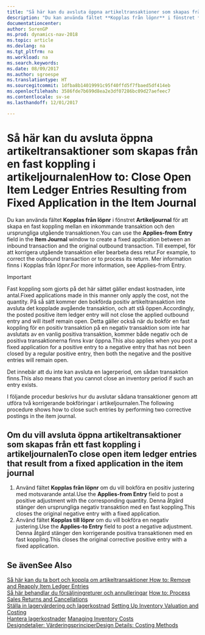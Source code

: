 ```yaml
---
title: "Så här kan du avsluta öppna artikeltransaktioner som skapas från en fast koppling i artikeljournalen"
description: "Du kan använda fältet **Kopplas från löpnr** i fönstret **Artikeljournal** för att skapa en fast koppling mellan en inkommande transaktion och den ursprungliga utgående transaktionen. Till exempel, för att korrigera utgående transaktion eller bearbeta dess retur."
documentationcenter: 
author: SorenGP
ms.prod: dynamics-nav-2018
ms.topic: article
ms.devlang: na
ms.tgt_pltfrm: na
ms.workload: na
ms.search.keywords: 
ms.date: 08/09/2017
ms.author: sgroespe
ms.translationtype: HT
ms.sourcegitcommit: 1dfba8b14019991c95f40ffd5f7fbaed5df414eb
ms.openlocfilehash: 3586fde7b699d8ea2e3df07286bc09d27aefeec7
ms.contentlocale: sv-se
ms.lasthandoff: 12/01/2017

---
```

# <a name="how-to-close-open-item-ledger-entries-resulting-from-fixed-application-in-the-item-journal"></a><span data-ttu-id="f0a63-104">Så här kan du avsluta öppna artikeltransaktioner som skapas från en fast koppling i artikeljournalen</span><span class="sxs-lookup"><span data-stu-id="f0a63-104">How to: Close Open Item Ledger Entries Resulting from Fixed Application in the Item Journal</span></span>
<span data-ttu-id="f0a63-105">Du kan använda fältet **Kopplas från löpnr** i fönstret **Artikeljournal** för att skapa en fast koppling mellan en inkommande transaktion och den ursprungliga utgående transaktionen.</span><span class="sxs-lookup"><span data-stu-id="f0a63-105">You can use the **Applies-from Entry** field in the **Item Journal** window to create a fixed application between an inbound transaction and the original outbound transaction.</span></span> <span data-ttu-id="f0a63-106">Till exempel, för att korrigera utgående transaktion eller bearbeta dess retur.</span><span class="sxs-lookup"><span data-stu-id="f0a63-106">For example, to correct the outbound transaction or to process its return.</span></span> <span data-ttu-id="f0a63-107">Mer information finns i Kopplas från löpnr.</span><span class="sxs-lookup"><span data-stu-id="f0a63-107">For more information, see Applies-from Entry.</span></span>  

> [!IMPORTANT]  
>  <span data-ttu-id="f0a63-108">Fast koppling som gjorts på det här sättet gäller endast kostnaden, inte antal.</span><span class="sxs-lookup"><span data-stu-id="f0a63-108">Fixed applications made in this manner only apply the cost, not the quantity.</span></span> <span data-ttu-id="f0a63-109">På så sätt kommer den bokförda positiv artikeltransaktion inte avsluta det kopplade avgående transaktion, och att stå öppen.</span><span class="sxs-lookup"><span data-stu-id="f0a63-109">Accordingly, the posted positive item ledger entry will not close the applied outbound entry and will itself remain open.</span></span> <span data-ttu-id="f0a63-110">Detta gäller också när du bokför en fast koppling för en positiv transaktion på en negativ transaktion som inte har avslutats av en vanlig positiva transaktion, kommer både negativ och de positiva transaktionerna finns kvar öppna.</span><span class="sxs-lookup"><span data-stu-id="f0a63-110">This also applies when you post a fixed application for a positive entry to a negative entry that has not been closed by a regular positive entry, then both the negative and the positive entries will remain open.</span></span>  
>   
>  <span data-ttu-id="f0a63-111">Det innebär att du inte kan avsluta en lagerperiod, om sådan transaktion finns.</span><span class="sxs-lookup"><span data-stu-id="f0a63-111">This also means that you cannot close an inventory period if such an entry exists.</span></span>  

<span data-ttu-id="f0a63-112">I följande procedur beskrivs hur du avslutar sådana transaktioner genom att utföra två korrigerande bokföringar i artikeljournalen.</span><span class="sxs-lookup"><span data-stu-id="f0a63-112">The following procedure shows how to close such entries by performing two corrective postings in the item journal.</span></span>  

## <a name="to-close-open-item-ledger-entries-that-result-from-a-fixed-application-in-the-item-journal"></a><span data-ttu-id="f0a63-113">Om du vill avsluta öppna artikeltransaktioner som skapas från ett fast koppling i artikeljournalen</span><span class="sxs-lookup"><span data-stu-id="f0a63-113">To close open item ledger entries that result from a fixed application in the item journal</span></span>  

1.  <span data-ttu-id="f0a63-114">Använd fältet **Kopplas från löpnr** om du vill bokföra en positiv justering med motsvarande antal.</span><span class="sxs-lookup"><span data-stu-id="f0a63-114">Use the **Applies-from Entry** field to post a positive adjustment with the corresponding quantity.</span></span> <span data-ttu-id="f0a63-115">Denna åtgärd stänger den ursprungliga negativ transaktion med en fast koppling.</span><span class="sxs-lookup"><span data-stu-id="f0a63-115">This closes the original negative entry with a fixed application.</span></span>  
2.  <span data-ttu-id="f0a63-116">Använd fältet **Kopplas till löpnr** om du vill bokföra en negativ justering.</span><span class="sxs-lookup"><span data-stu-id="f0a63-116">Use the **Applies-to Entry** field to post a negative adjustment.</span></span> <span data-ttu-id="f0a63-117">Denna åtgärd stänger den korrigerande positiva transaktionen med en fast koppling.</span><span class="sxs-lookup"><span data-stu-id="f0a63-117">This closes the original corrective positive entry with a fixed application.</span></span>  

## <a name="see-also"></a><span data-ttu-id="f0a63-118">Se även</span><span class="sxs-lookup"><span data-stu-id="f0a63-118">See Also</span></span>  
[<span data-ttu-id="f0a63-119"> Så här kan du ta bort och koppla om artikeltransaktioner</span><span class="sxs-lookup"><span data-stu-id="f0a63-119"> How to: Remove and Reapply Item Ledger Entries</span></span>](finance-how-to-remove-and-reapply-item-entries.md)  
 <span data-ttu-id="f0a63-120">[Så här behandlar du försäljningreturer och annulleringar](sales-how-process-sales-returns-cancellations.md) </span><span class="sxs-lookup"><span data-stu-id="f0a63-120">[How to: Process Sales Returns and Cancellations](sales-how-process-sales-returns-cancellations.md) </span></span>  
 <span data-ttu-id="f0a63-121">[Ställa in lagervärdering och lagerkostnad](finance-set-up-inventory-valuation-and-costing.md) </span><span class="sxs-lookup"><span data-stu-id="f0a63-121">[Setting Up Inventory Valuation and Costing](finance-set-up-inventory-valuation-and-costing.md) </span></span>  
 <span data-ttu-id="f0a63-122">[Hantera lagerkostnader](finance-manage-inventory-costs.md) </span><span class="sxs-lookup"><span data-stu-id="f0a63-122">[Managing Inventory Costs](finance-manage-inventory-costs.md) </span></span>  
 [<span data-ttu-id="f0a63-123">Designdetaljer: Värderingsprinciper</span><span class="sxs-lookup"><span data-stu-id="f0a63-123">Design Details: Costing Methods</span></span>](design-details-costing-methods.md)

